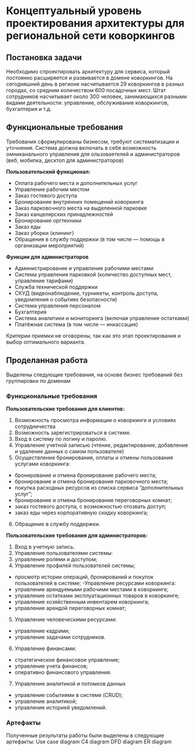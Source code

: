 # Концептуальный уровень проектирования архитектуры для региональной сети коворкингов
## Постановка задачи
Необходимо спроектировать архитектуру для сервиса, который постоянно расширяется и развивается в домене коворкингов. На сегодняшний день в регионе насчитывается 29 коворкингов в разных городах, со средним количеством 600 посадочных мест. 
Штат сотрудников насчитывает около 300 человек, занимающихся разными видами деятельности: управление, обслуживание коворкингов, бухгалтерия и т.д.
## Функциональные требования
Требования сформулированы бизнесом, требуют систематизации и уточнения.
Система должна включать в себя возможность омниканального управления для ользоваетелей и администраторов (веб, мобилка, десктоп для администраторов)

__Пользовательский функционал:__
- Оплата рабочего места и дополнительных услуг
- Управление рабочим местом
- Заказ гостевого доступа
- Бронирование внутренних помещений коворкинга
- Заказ парковочного места на выделенной парковке
- Заказ канцелярских принадлежностей
- Бронирование оргтехники
- Заказ еды
- Заказ уборки (клининг)
- Обращения в службу поддержки (в том числе — помощь в организации мероприятий)
  
__Функции для администраторов__
- Администрирование и управление рабочими местами
- Система управления парковкой (количество доступных мест, управление тарифами)
- Служба технической поддержки
- СКУД (видеонаблюдение, турникеты, контроль доступа, уведомления о событиях безопасности)
- Система управления персоналом
- Бухгалтерия
- Система аналитики и мониторинга (включая управление остатками)
- Платёжная система (в том числе — инкассация)

Критерии приемки не оговорены, так как это этап проектирования и выбор оптимального варианта.

## Проделанная работа
Выделены следующие требования, на основе бизнес требований без группировки по доменам
### Функциональные требования 
__Пользовательские требования для клиентов:__
1. Возможность просмотра информации о коворкинге и условиях сотрудничества
2. Возможность зарегистрироваться в системе.
3. Вход в систему по логину и паролю.
4. Управление учетной записью (чтение, редактирование, добавление и удаление данных о самом пользователе)
5. Осуществление бронирования, оплаты и отмены пользования услугами коворкинга:
  - бронирование и отмена бронирование рабочего места;
  - бронирование и отмена бронирования парковочного места;
  - покупка расходных ресурсов из списка сервиса “дополнительных услуг”;
  - бронирование и отмена бронирования переговорных комнат;
  - заказ гостевого доступа, с возможностью отозвать доступ;
  - заказ еды через корпоративную скидку коворкинга;
6. Обращение в службу поддержки.

__Пользовательские требования для администраторов:__
1. Вход в учетную запись.
2. Управление пользователями системы:
3. управление ролями и доступом;
4. Управление профилей пользователей системы;
  - просмотр истории операций, бронирований и покупок пользователей в системе;
  -Управление ресурсами коворкинга:
  - управление арендуемыми рабочими местами в коворкинге;
  - управление остатками эксплуатационных товаров в коворкинге;
  - управление хозяйственным инвентарем коворкинга;
  - управление арендой переговорных комнат;
5. Управление человеческими ресурсами:
  - управление кадрами;
  - управление задачами сотрудников.
6. Управление финансами:
  - стратегическое финансовое управление;
  - управление учета финансов;
  - оперативно финансового управления.
7. Управление аналитикой и потомков данных
  - управление событиями в системе (CRUD);
  - управление аналитикой;
  - управление историей уведомлений.
### Артефакты
Полученные результаты работы были выделены в следующие артефакты:
Use case diagram
C4 diagram 
DFD diagram
ER diagram
